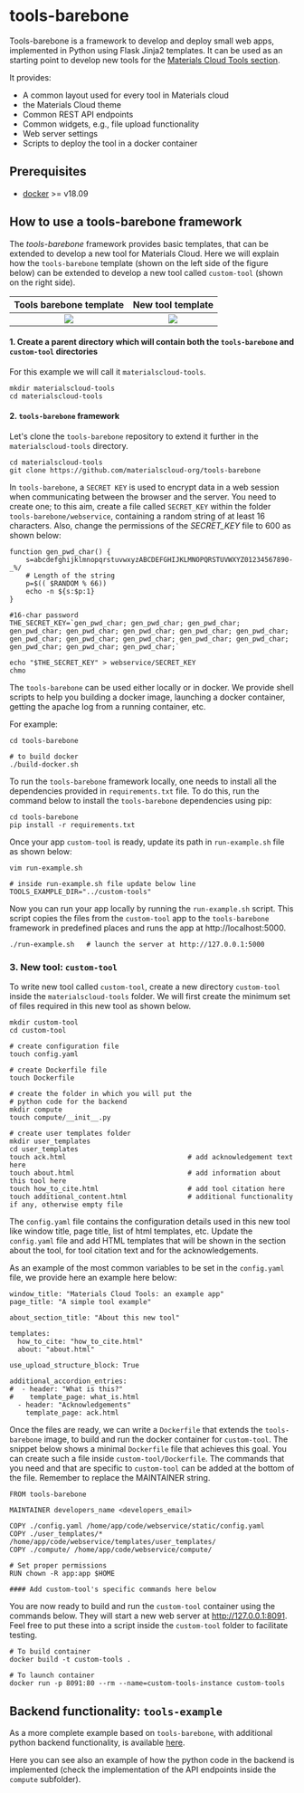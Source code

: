# tools-barebone

Tools-barebone is a framework to develop and deploy small web apps,
implemented in Python using Flask Jinja2 templates. 
It can be used as an starting point to develop new tools for the
[Materials Cloud Tools section](https://www.materialscloud.org/work/tools/options).

It provides:

* A common layout used for every tool in Materials cloud
* the Materials Cloud theme
* Common REST API endpoints
* Common widgets, e.g., file upload functionality
* Web server settings
* Scripts to deploy the tool in a docker container

## Prerequisites

* [docker](https://www.docker.com/) >= v18.09

## How to use a tools-barebone framework

The _tools-barebone_ framework provides basic templates, that can be extended to develop 
a new tool for Materials Cloud. Here we will explain how the `tools-barebone` template (shown
on the left side of the figure below) can be extended to develop a new tool called `custom-tool`
(shown on the right side).

Tools barebone template    |  New tool template
:-------------------------:|:-------------------------:
![](https://github.com/materialscloud-org/tools-barebone/blob/master/webservice/static/img/tools-barebone.png)  |  ![](https://github.com/materialscloud-org/tools-barebone/blob/master/webservice/static/img/tools-example.png)


#### 1. Create a parent directory which will contain both the `tools-barebone` and `custom-tool` directories

For this example we will call it `materialscloud-tools`. 

```
mkdir materialscloud-tools
cd materialscloud-tools
```


#### 2. `tools-barebone` framework

Let's clone the `tools-barebone` repository to extend it further in the `materialscloud-tools` directory.

```
cd materialscloud-tools
git clone https://github.com/materialscloud-org/tools-barebone
```

In `tools-barebone`, a `SECRET KEY` is used to encrypt data in a web session when communicating between the browser and the server. You need to create one; to this aim, create a file called
`SECRET_KEY` within the folder `tools-barebone/webservice`, containing a random
string of at least 16 characters. 
Also, change the permissions of the _SECRET_KEY_ file to 600 as shown below:

```
function gen_pwd_char() {
    s=abcdefghijklmnopqrstuvwxyzABCDEFGHIJKLMNOPQRSTUVWXYZ01234567890-_%/
    # Length of the string
    p=$(( $RANDOM % 66))
    echo -n ${s:$p:1}
}

#16-char password
THE_SECRET_KEY=`gen_pwd_char; gen_pwd_char; gen_pwd_char; gen_pwd_char; gen_pwd_char; gen_pwd_char; gen_pwd_char; gen_pwd_char; gen_pwd_char; gen_pwd_char; gen_pwd_char; gen_pwd_char; gen_pwd_char; gen_pwd_char; gen_pwd_char; gen_pwd_char;`

echo "$THE_SECRET_KEY" > webservice/SECRET_KEY
chmo  
```

The `tools-barebone` can be used either locally or in docker. We provide shell scripts 
to help you building a docker image, launching a docker container, getting the apache log from a running container, etc.

For example:

```
cd tools-barebone

# to build docker
./build-docker.sh
```

To run the `tools-barebone` framework locally, one needs to install all the dependencies provided 
in `requirements.txt` file. To do this, run the command below to install the `tools-barebone` dependencies using pip:

```
cd tools-barebone
pip install -r requirements.txt
```

Once your app `custom-tool` is ready, update its path in `run-example.sh` file as shown below:

```
vim run-example.sh

# inside run-example.sh file update below line
TOOLS_EXAMPLE_DIR="../custom-tools"
```

Now you can run your app locally by running the `run-example.sh` script. This script copies the files from
the `custom-tool` app to the `tools-barebone` framework in predefined places and runs the app 
at http://localhost:5000.

```
./run-example.sh   # launch the server at http://127.0.0.1:5000
```

### 3. New tool: `custom-tool`

To write new tool called `custom-tool`, create a new directory `custom-tool` inside the
`materialscloud-tools` folder. We will first create the minimum set of files required
in this new tool as shown below.

```
mkdir custom-tool
cd custom-tool

# create configuration file
touch config.yaml

# create Dockerfile file
touch Dockerfile

# create the folder in which you will put the
# python code for the backend
mkdir compute
touch compute/__init__.py

# create user templates folder
mkdir user_templates
cd user_templates
touch ack.html                              # add acknowledgement text here
touch about.html                            # add information about this tool here
touch how_to_cite.html                      # add tool citation here
touch additional_content.html               # additional functionality if any, otherwise empty file

```

The `config.yaml` file contains the configuration details used in this new tool like window title, 
page title, list of html templates, etc. Update the `config.yaml` file and add HTML templates 
that will be shown in the section about the tool, for tool citation text and for the acknowledgements. 

As an example of the most common variables to be set in the `config.yaml` file, we provide here an example
here below: 
```
window_title: "Materials Cloud Tools: an example app"
page_title: "A simple tool example"

about_section_title: "About this new tool"

templates:
  how_to_cite: "how_to_cite.html"
  about: "about.html"

use_upload_structure_block: True

additional_accordion_entries:
#  - header: "What is this?"
#    template_page: what_is.html
  - header: "Acknowledgements"
    template_page: ack.html

```

Once the files are ready, we can write a `Dockerfile` that extends the `tools-barebone` image,
to build and run the docker container for `custom-tool`. The snippet below shows a minimal
`Dockerfile` file that achieves this goal. You can create such a file inside `custom-tool/Dockerfile`.
The commands that you need and that are specific to `custom-tool` can be added at the bottom of the file.
Remember to replace the MAINTAINER string.
 
```
FROM tools-barebone

MAINTAINER developers_name <developers_email>

COPY ./config.yaml /home/app/code/webservice/static/config.yaml
COPY ./user_templates/* /home/app/code/webservice/templates/user_templates/
COPY ./compute/ /home/app/code/webservice/compute/

# Set proper permissions
RUN chown -R app:app $HOME

#### Add custom-tool's specific commands here below
```

You are now ready to build and run the `custom-tool` container using the commands below. 
They will start a new web server at http://127.0.0.1:8091. Feel free to put these
into a script inside the `custom-tool` folder to facilitate testing.
```
# To build container
docker build -t custom-tools .
  
# To launch container
docker run -p 8091:80 --rm --name=custom-tools-instance custom-tools  
```

## Backend functionality: `tools-example`
As a more complete example based on `tools-barebone`, with additional python backend functionality, is available 
[here](https://github.com/materialscloud-org/tools-example).

Here you can see also an example of how the python code in the backend is implemented (check the implementation of the API endpoints inside the `compute` subfolder).
